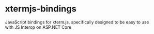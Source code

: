 # xtermjs-bindings
JavaScript bindings for xterm.js, specifically designed to be easy to use with JS Interop on ASP.NET Core
